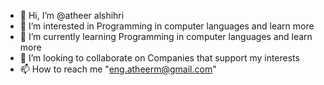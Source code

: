 - 👋 Hi, I’m @atheer alshihri
- 👀 I’m interested in Programming in computer languages and learn more
- 🌱 I’m currently learning Programming in computer languages and learn more
- 💞️ I’m looking to collaborate on Companies that support my interests
- 📫 How to reach me "eng.atheerm@gmail.com"


<!---
atheer-alshihri/atheer-alshihri is a ✨ special ✨ repository because its `README.md` (this file) appears on your GitHub profile.
You can click the Preview link to take a look at your changes.
--->
